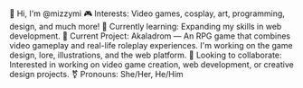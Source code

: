 👋 Hi, I'm @mizzymi
🎮 Interests: Video games, cosplay, art, programming, design, and much more!
🌱 Currently learning: Expanding my skills in web development.
🚀 Current Project: Akaladrom — An RPG game that combines video gameplay and real-life roleplay experiences. I'm working on the game design, lore, illustrations, and the web platform.
🤝 Looking to collaborate: Interested in working on video game creation, web development, or creative design projects.
⚧ Pronouns: She/Her, He/Him
